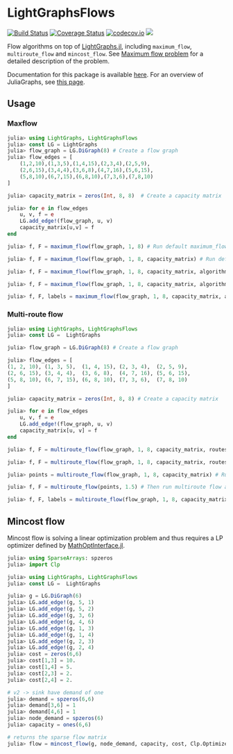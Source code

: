 # LightGraphsFlows

[![Build Status](https://travis-ci.org/JuliaGraphs/LightGraphsFlows.jl.svg?branch=master)](https://travis-ci.org/JuliaGraphs/LightGraphsFlows.jl)
[![Coverage Status](https://coveralls.io/repos/github/JuliaGraphs/LightGraphsFlows.jl/badge.svg?branch=master)](https://coveralls.io/github/JuliaGraphs/LightGraphsFlows.jl?branch=master)
[![codecov.io](http://codecov.io/github/JuliaGraphs/LightGraphsFlows.jl/coverage.svg?branch=master)](http://codecov.io/github/JuliaGraphs/LightGraphsFlows.jl?branch=master)
[![](https://img.shields.io/badge/docs-latest-blue.svg)](https://juliagraphs.github.io/LightGraphsFlows.jl/dev/)

Flow algorithms on top of [LightGraphs.jl](https://github.com/JuliaGraphs/LightGraphs.jl),
including `maximum_flow`, `multiroute_flow` and `mincost_flow`. 
See [Maximum flow problem](https://en.wikipedia.org/wiki/Maximum_flow_problem)
for a detailed description of the problem.

Documentation for this package is available [here](https://juliagraphs.github.io/LightGraphsFlows.jl/latest/). For an overview of JuliaGraphs, see [this page](https://juliagraphs.github.io/).

## Usage

### Maxflow 

```julia
julia> using LightGraphs, LightGraphsFlows
julia> const LG = LightGraphs
julia> flow_graph = LG.DiGraph(8) # Create a flow graph
julia> flow_edges = [
    (1,2,10),(1,3,5),(1,4,15),(2,3,4),(2,5,9),
    (2,6,15),(3,4,4),(3,6,8),(4,7,16),(5,6,15),
    (5,8,10),(6,7,15),(6,8,10),(7,3,6),(7,8,10)
]

julia> capacity_matrix = zeros(Int, 8, 8)  # Create a capacity matrix

julia> for e in flow_edges
    u, v, f = e
    LG.add_edge!(flow_graph, u, v)
    capacity_matrix[u,v] = f
end

julia> f, F = maximum_flow(flow_graph, 1, 8) # Run default maximum_flow (push-relabel) without the capacity_matrix

julia> f, F = maximum_flow(flow_graph, 1, 8, capacity_matrix) # Run default maximum_flow with the capacity_matrix

julia> f, F = maximum_flow(flow_graph, 1, 8, capacity_matrix, algorithm=EdmondsKarpAlgorithm()) # Run Edmonds-Karp algorithm

julia> f, F = maximum_flow(flow_graph, 1, 8, capacity_matrix, algorithm=DinicAlgorithm()) # Run Dinic's algorithm

julia> f, F, labels = maximum_flow(flow_graph, 1, 8, capacity_matrix, algorithm=BoykovKolmogorovAlgorithm()) # Run Boykov-Kolmogorov algorithm
```

### Multi-route flow

```julia
julia> using LightGraphs, LightGraphsFlows
julia> const LG =  LightGraphs

julia> flow_graph = LG.DiGraph(8) # Create a flow graph

julia> flow_edges = [
(1, 2, 10), (1, 3, 5),  (1, 4, 15), (2, 3, 4),  (2, 5, 9),
(2, 6, 15), (3, 4, 4),  (3, 6, 8),  (4, 7, 16), (5, 6, 15),
(5, 8, 10), (6, 7, 15), (6, 8, 10), (7, 3, 6),  (7, 8, 10)
]

julia> capacity_matrix = zeros(Int, 8, 8) # Create a capacity matrix

julia> for e in flow_edges
    u, v, f = e
    LG.add_edge!(flow_graph, u, v)
    capacity_matrix[u, v] = f
end

julia> f, F = multiroute_flow(flow_graph, 1, 8, capacity_matrix, routes = 2) # Run default multiroute_flow with an integer number of routes = 2

julia> f, F = multiroute_flow(flow_graph, 1, 8, capacity_matrix, routes = 1.5) # Run default multiroute_flow with a noninteger number of routes = 1.5

julia> points = multiroute_flow(flow_graph, 1, 8, capacity_matrix) # Run default multiroute_flow for all the breaking points values

julia> f, F = multiroute_flow(points, 1.5) # Then run multiroute flow algorithm for any positive number of routes

julia> f, F, labels = multiroute_flow(flow_graph, 1, 8, capacity_matrix, flow_algorithm = BoykovKolmogorovAlgorithm(), routes = 2) # Run multiroute flow algorithm using Boykov-Kolmogorov algorithm as maximum_flow routine
```

## Mincost flow

Mincost flow is solving a linear optimization problem and thus requires a LP optimizer
defined by [MathOptInterface.jl](https://www.juliaopt.org/MathOptInterface.jl/stable/).

```julia
julia> using SparseArrays: spzeros
julia> import Clp

julia> using LightGraphs, LightGraphsFlows
julia> const LG =  LightGraphs

julia> g = LG.DiGraph(6)
julia> LG.add_edge!(g, 5, 1)
julia> LG.add_edge!(g, 5, 2)
julia> LG.add_edge!(g, 3, 6)
julia> LG.add_edge!(g, 4, 6)
julia> LG.add_edge!(g, 1, 3)
julia> LG.add_edge!(g, 1, 4)
julia> LG.add_edge!(g, 2, 3)
julia> LG.add_edge!(g, 2, 4)
julia> cost = zeros(6,6)
julia> cost[1,3] = 10.
julia> cost[1,4] = 5.
julia> cost[2,3] = 2.
julia> cost[2,4] = 2.

# v2 -> sink have demand of one
julia> demand = spzeros(6,6)
julia> demand[3,6] = 1
julia> demand[4,6] = 1
julia> node_demand = spzeros(6)
julia> capacity = ones(6,6)

# returns the sparse flow matrix
julia> flow = mincost_flow(g, node_demand, capacity, cost, Clp.Optimizer, edge_demand=demand, source_nodes=[5], sink_nodes=[6])
```
